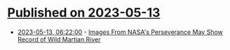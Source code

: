 # [Published on 2023-05-13](index.md)

* [2023-05-13, 06:22:00](https://soylentnews.org/article.pl?sid=23/05/12/0416258&from=rss) - [Images From NASA's Perseverance May Show Record of Wild Martian River](https://soylentnews.org/article.pl?sid=23/05/12/0416258&from=rss)
